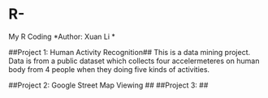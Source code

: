 # R-
My R Coding
*Author: Xuan Li *

##Project 1: Human Activity Recognition##
This is a data mining project. Data is from a public dataset which collects four accelermeteres on human body from 4 people when they doing five kinds of activities.


##Project 2: Google Street Map Viewing ##
##Project 3: ##
